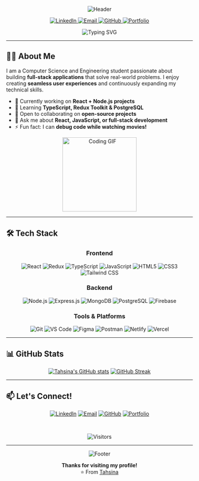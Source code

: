 <div align="center">

<!-- Animated header with gradient waves -->
![Header](https://capsule-render.vercel.app/api?type=waving&color=gradient&height=200&section=header&text=Tahsina%20Tanvin&fontSize=70&fontAlignY=35&animation=fadeIn&desc=Full-Stack%20Developer&descAlignY=55&descSize=20)

<!-- Social badges -->
<div>
  <a href="https://www.linkedin.com/in/tahsina-tanvin-8a49162b3/" target="_blank">
    <img src="https://img.shields.io/badge/LinkedIn-0077B5?style=for-the-badge&logo=linkedin&logoColor=white" alt="LinkedIn"/>
  </a>
  <a href="mailto:tahsinatanvin274@gmail.com">
    <img src="https://img.shields.io/badge/Email-EA4335?style=for-the-badge&logo=gmail&logoColor=white" alt="Email"/>
  </a>
  <a href="https://github.com/Tahsina2226" target="_blank">
    <img src="https://img.shields.io/badge/GitHub-181717?style=for-the-badge&logo=github&logoColor=white" alt="GitHub"/>
  </a>
  <a href="https://my-portfolio-o6bp.onrender.com/" target="_blank">
    <img src="https://img.shields.io/badge/Portfolio-FF7139?style=for-the-badge&logo=google-chrome&logoColor=white" alt="Portfolio"/>
  </a>
</div>

<!-- Typing animation -->
![Typing SVG](https://readme-typing-svg.herokuapp.com?font=Fira+Code&pause=1000&color=FF7F50&center=true&vCenter=true&width=435&lines=Full-Stack+Developer;Problem+Solver;Tech+Enthusiast;React+Lover;Clean+Code+Advocate)

</div>

---

## 👩‍💻 About Me
I am a Computer Science and Engineering student passionate about building **full-stack applications** that solve real-world problems. I enjoy creating **seamless user experiences** and continuously expanding my technical skills.  

- 🔭 Currently working on **React + Node.js projects**  
- 🌱 Learning **TypeScript, Redux Toolkit & PostgreSQL**  
- 👯 Open to collaborating on **open-source projects**  
- 💬 Ask me about **React, JavaScript, or full-stack development**  
- ⚡ Fun fact: I can **debug code while watching movies!**

<div align="center">
  <img src="https://media.giphy.com/media/LMcB8XospGZO8UQq87/giphy.gif" width="200" alt="Coding GIF">
</div>

---

## 🛠️ Tech Stack

<div align="center">

### Frontend
![React](https://img.shields.io/badge/React-20232A?style=for-the-badge&logo=react&logoColor=61DAFB)
![Redux](https://img.shields.io/badge/Redux-593D88?style=for-the-badge&logo=redux&logoColor=white)
![TypeScript](https://img.shields.io/badge/TypeScript-007ACC?style=for-the-badge&logo=typescript&logoColor=white)
![JavaScript](https://img.shields.io/badge/JavaScript-F7DF1E?style=for-the-badge&logo=javascript&logoColor=black)
![HTML5](https://img.shields.io/badge/HTML5-E34F26?style=for-the-badge&logo=html5&logoColor=white)
![CSS3](https://img.shields.io/badge/CSS3-1572B6?style=for-the-badge&logo=css3&logoColor=white)
![Tailwind CSS](https://img.shields.io/badge/Tailwind_CSS-38B2AC?style=for-the-badge&logo=tailwind-css&logoColor=white)

### Backend
![Node.js](https://img.shields.io/badge/Node.js-339933?style=for-the-badge&logo=nodedotjs&logoColor=white)
![Express.js](https://img.shields.io/badge/Express.js-000000?style=for-the-badge&logo=express&logoColor=white)
![MongoDB](https://img.shields.io/badge/MongoDB-4EA94B?style=for-the-badge&logo=mongodb&logoColor=white)
![PostgreSQL](https://img.shields.io/badge/PostgreSQL-316192?style=for-the-badge&logo=postgresql&logoColor=white)
![Firebase](https://img.shields.io/badge/Firebase-FFCA28?style=for-the-badge&logo=firebase&logoColor=black)

### Tools & Platforms
![Git](https://img.shields.io/badge/Git-F05032?style=for-the-badge&logo=git&logoColor=white)
![VS Code](https://img.shields.io/badge/VS_Code-007ACC?style=for-the-badge&logo=visual-studio-code&logoColor=white)
![Figma](https://img.shields.io/badge/Figma-F24E1E?style=for-the-badge&logo=figma&logoColor=white)
![Postman](https://img.shields.io/badge/Postman-FF6C37?style=for-the-badge&logo=postman&logoColor=white)
![Netlify](https://img.shields.io/badge/Netlify-00C7B7?style=for-the-badge&logo=netlify&logoColor=white)
![Vercel](https://img.shields.io/badge/Vercel-000000?style=for-the-badge&logo=vercel&logoColor=white)

</div>

---

## 📊 GitHub Stats
<div align="center">

[![Tahsina's GitHub stats](https://github-readme-stats.vercel.app/api?username=Tahsina2226&show_icons=true&theme=radical&count_private=true&hide=issues)](https://github.com/Tahsina2226)
[![GitHub Streak](https://github-readme-streak-stats.herokuapp.com/?user=Tahsina2226&theme=radical)](https://github.com/Tahsina2226)

</div>

---

## 📫 Let's Connect!
<div align="center">

[![LinkedIn](https://img.shields.io/badge/LinkedIn-0077B5?style=for-the-badge&logo=linkedin&logoColor=white)](https://www.linkedin.com/in/tahsina-tanvin-8a49162b3/)
[![Email](https://img.shields.io/badge/Email-EA4335?style=for-the-badge&logo=gmail&logoColor=white)](mailto:tahsinatanvin274@gmail.com)
[![GitHub](https://img.shields.io/badge/GitHub-181717?style=for-the-badge&logo=github&logoColor=white)](https://github.com/Tahsina2226)
[![Portfolio](https://img.shields.io/badge/Portfolio-FF7139?style=for-the-badge&logo=google-chrome&logoColor=white)](https://my-portfolio-o6bp.onrender.com/)

<br>

![Visitors](https://komarev.com/ghpvc/?username=Tahsina2226&color=blueviolet&style=flat-square)

</div>

---

<div align="center">

<!-- Footer with waving animation -->
![Footer](https://capsule-render.vercel.app/api?type=waving&color=gradient&height=150&section=footer&animation=fadeIn)

**Thanks for visiting my profile!**  
⭐️ From [Tahsina](https://github.com/Tahsina2226)

</div>
